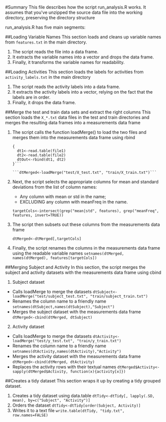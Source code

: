 #Summary
This file describes how the script run_analysis.R works.  It assumes that you've unzipped the source data file into the working directory,  preserving the directory structure

run_analysis.R has five main segments:

##Loading Variable Names
This section loads and cleans up variable names from ```features.txt``` in the main directory.
1.  The script reads the file into a data frame.  
2.  It extracts the variable names into a vector and drops the data frame.
3.  Finally, it transforms the variable names for readability.

##Loading Activities
This section loads the labels for activities from ```activity_labels.txt``` in the main directory
1.  The script reads the activity labels into a data frame.
2.  It extracts the activity labels into a vector, relying on the fact that the labels are in order.
3.  Finally, it drops the data frame.

##Merge the test and train data sets and extract the right columns
This section loads the ```X_*.txt``` data files in the test and train directories and merges the resulting data frames into a measurements data frame

1.  The script calls the function loadMerge() to load the two files and merges them into the measurements data frame using rbind

    ```loadMerge<-function(file1,file2)
    {
      dt1<-read.table(file1)
      dt2<-read.table(file2)
      dtOut<-rbind(dt1, dt2)
    }```

    ```dtMerged<-loadMerge("test/X_test.txt", "train/X_train.txt")```

2.  Next, the script selects the appropriate columns for mean and standard deviations from the list of column names:
    + Any column with mean or std in the name;
    + EXCLUDING any column with meanFreq in the name.
   
    ```targetCols<-intersect(grep("mean|std", features), grep("meanFreq", features, invert=TRUE))```
  
3.  The script then subsets out these columns from the measurements data frame

    ```dtMerged<-dtMerged[,targetCols]```

4.  Finally, the script renames the columns in the measurements data frame using the readable variable names
    ```setnames(dtMerged, names(dtMerged), features[targetCols])```

##Merging Subject and Activity
In this section, the script merges the subject and activity datasets with the measurements data frame using cbind
1.  Subject dataset 
  + Calls loadMerge to merge the datasets
    ```dtSubject<-loadMerge("test/subject_test.txt", "train/subject_train.txt")```
  + Renames the column name to a friendly name
    ```setnames(dtSubject,names(dtSubject),"Subject")```
  + Merges the subject dataset with the measurements data frame
    ```dtMerged<-cbind(dtMerged, dtSubject)```
2.  Activity dataset
  + Calls loadMerge to merge the datasets
    ```dtActivity<-loadMerge("test/y_test.txt", "train/y_train.txt")```
  + Renames the column name to a friendly name
    ```setnames(dtActivity,names(dtActivity),"Activity")```
  + Merges the activity dataset with the measurements data frame
    ```dtMerged<-cbind(dtMerged, dtActivity)```  
  + Replaces the activity rows with their textual names
    ```dtMerged$Activity<-sapply(dtMerged$Activity, function(x){activity[x]})```

##Creates a tidy dataset
This section wraps it up by creating a tidy grouped dataset.
1.  Creates a tidy dataset using data.table
    ```dtTidy<-dtTidy[, lapply(.SD, mean), by=c("Subject", "Activity")]```
2.  Orders the dataset
    ```dtTidy<-dtTidy[order(Subject, Activity)]```
3.  Writes it to a text file
    ```write.table(dtTidy, "tidy.txt", row.names=FALSE)```
